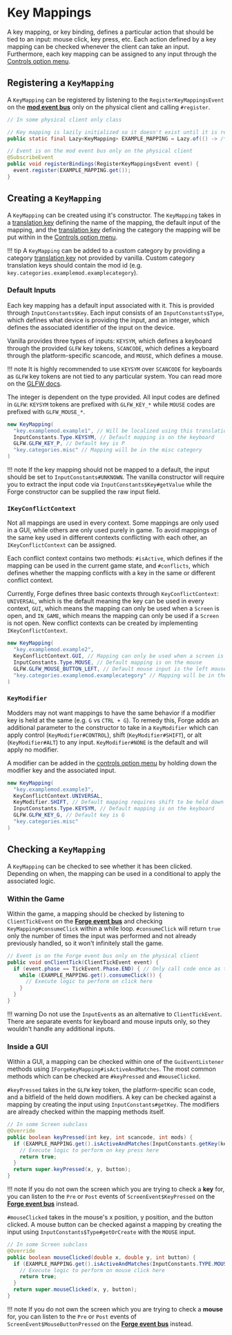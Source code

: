 # Key Mappings

A key mapping, or key binding, defines a particular action that should be tied to an input: mouse click, key press, etc. Each action defined by a key mapping can be checked whenever the client can take an input. Furthermore, each key mapping can be assigned to any input through the [Controls option menu][controls].

## Registering a `KeyMapping`

A `KeyMapping` can be registered by listening to the `RegisterKeyMappingsEvent` on the [**mod event bus**][modbus] only on the physical client and calling `#register`.

```java
// In some physical client only class

// Key mapping is lazily initialized so it doesn't exist until it is registered
public static final Lazy<KeyMapping> EXAMPLE_MAPPING = Lazy.of(() -> /*...*/);

// Event is on the mod event bus only on the physical client
@SubscribeEvent
public void registerBindings(RegisterKeyMappingsEvent event) {
  event.register(EXAMPLE_MAPPING.get());
}
```

## Creating a `KeyMapping`

A `KeyMapping` can be created using it's constructor. The `KeyMapping` takes in a [translation key][tk] defining the name of the mapping, the default input of the mapping, and the [translation key][tk] defining the category the mapping will be put within in the [Controls option menu][controls].

!!! tip
    A `KeyMapping` can be added to a custom category by providing a category [translation key][tk] not provided by vanilla. Custom category translation keys should contain the mod id (e.g. `key.categories.examplemod.examplecategory`).

### Default Inputs

Each key mapping has a default input associated with it. This is provided through `InputConstants$Key`. Each input consists of an `InputConstants$Type`, which defines what device is providing the input, and an integer, which defines the associated identifier of the input on the device.

Vanilla provides three types of inputs: `KEYSYM`, which defines a keyboard through the provided `GLFW` key tokens, `SCANCODE`, which defines a keyboard through the platform-specific scancode, and `MOUSE`, which defines a mouse.

!!! note
    It is highly recommended to use `KEYSYM` over `SCANCODE` for keyboards as `GLFW` key tokens are not tied to any particular system. You can read more on the [GLFW docs][keyinput].

The integer is dependent on the type provided. All input codes are defined in `GLFW`: `KEYSYM` tokens are prefixed with `GLFW_KEY_*` while `MOUSE` codes are prefixed with `GLFW_MOUSE_*`.

```java
new KeyMapping(
  "key.examplemod.example1", // Will be localized using this translation key
  InputConstants.Type.KEYSYM, // Default mapping is on the keyboard
  GLFW.GLFW_KEY_P, // Default key is P
  "key.categories.misc" // Mapping will be in the misc category
)
```

!!! note
    If the key mapping should not be mapped to a default, the input should be set to `InputConstants#UNKNOWN`. The vanilla constructor will require you to extract the input code via `InputConstants$Key#getValue` while the Forge constructor can be supplied the raw input field.

### `IKeyConflictContext`

Not all mappings are used in every context. Some mappings are only used in a GUI, while others are only used purely in game. To avoid mappings of the same key used in different contexts conflicting with each other, an `IKeyConflictContext` can be assigned.

Each conflict context contains two methods: `#isActive`, which defines if the mapping can be used in the current game state, and `#conflicts`, which defines whether the mapping conflicts with a key in the same or different conflict context.

Currently, Forge defines three basic contexts through `KeyConflictContext`: `UNIVERSAL`, which is the default meaning the key can be used in every context, `GUI`, which means the mapping can only be used when a `Screen` is open, and `IN_GAME`, which means the mapping can only be used if a `Screen` is not open. New conflict contexts can be created by implementing `IKeyConflictContext`.

```java
new KeyMapping(
  "key.examplemod.example2",
  KeyConflictContext.GUI, // Mapping can only be used when a screen is open
  InputConstants.Type.MOUSE, // Default mapping is on the mouse
  GLFW.GLFW_MOUSE_BUTTON_LEFT, // Default mouse input is the left mouse button
  "key.categories.examplemod.examplecategory" // Mapping will be in the new example category
)
```

### `KeyModifier`

Modders may not want mappings to have the same behavior if a modifier key is held at the same (e.g. `G` vs `CTRL + G`). To remedy this, Forge adds an additional parameter to the constructor to take in a `KeyModifier` which can apply control (`KeyModifier#CONTROL`), shift (`KeyModifier#SHIFT`), or alt (`KeyModifier#ALT`) to any input. `KeyModifier#NONE` is the default and will apply no modifier.

A modifier can be added in the [controls option menu][controls] by holding down the modifier key and the associated input.

```java
new KeyMapping(
  "key.examplemod.example3",
  KeyConflictContext.UNIVERSAL,
  KeyModifier.SHIFT, // Default mapping requires shift to be held down
  InputConstants.Type.KEYSYM, // Default mapping is on the keyboard
  GLFW.GLFW_KEY_G, // Default key is G
  "key.categories.misc"
)
```

## Checking a `KeyMapping`

A `KeyMapping` can be checked to see whether it has been clicked. Depending on when, the mapping can be used in a conditional to apply the associated logic.

### Within the Game

Within the game, a mapping should be checked by listening to `ClientTickEvent` on the [**Forge event bus**][forgebus] and checking `KeyMapping#consumeClick` within a while loop. `#consumeClick` will return `true` only the number of times the input was performed and not already previously handled, so it won't infinitely stall the game.

```java
// Event is on the Forge event bus only on the physical client
public void onClientTick(ClientTickEvent event) {
  if (event.phase == TickEvent.Phase.END) { // Only call code once as the tick event is called twice every tick
    while (EXAMPLE_MAPPING.get().consumeClick()) {
      // Execute logic to perform on click here
    }
  }
}
```

!!! warning
    Do not use the `InputEvent`s as an alternative to `ClientTickEvent`. There are separate events for keyboard and mouse inputs only, so they wouldn't handle any additional inputs.

### Inside a GUI

Within a GUI, a mapping can be checked within one of the `GuiEventListener` methods using `IForgeKeyMapping#isActiveAndMatches`. The most common methods which can be checked are `#keyPressed` and `#mouseClicked`. 

`#keyPressed` takes in the `GLFW` key token, the platform-specific scan code, and a bitfield of the held down modifiers. A key can be checked against a mapping by creating the input using `InputConstants#getKey`. The modifiers are already checked within the mapping methods itself.

```java
// In some Screen subclass
@Override
public boolean keyPressed(int key, int scancode, int mods) {
  if (EXAMPLE_MAPPING.get().isActiveAndMatches(InputConstants.getKey(key, scancode))) {
    // Execute logic to perform on key press here
    return true;
  }
  return super.keyPressed(x, y, button);
} 
```

!!! note
    If you do not own the screen which you are trying to check a **key** for, you can listen to the `Pre` or `Post` events of `ScreenEvent$KeyPressed` on the [**Forge event bus**][forgebus] instead.

`#mouseClicked` takes in the mouse's x position, y position, and the button clicked. A mouse button can be checked against a mapping by creating the input using `InputConstants$Type#getOrCreate` with the `MOUSE` input.

```java
// In some Screen subclass
@Override
public boolean mouseClicked(double x, double y, int button) {
  if (EXAMPLE_MAPPING.get().isActiveAndMatches(InputConstants.TYPE.MOUSE.getOrCreate(button))) {
    // Execute logic to perform on mouse click here
    return true;
  }
  return super.mouseClicked(x, y, button);
} 
```

!!! note
    If you do not own the screen which you are trying to check a **mouse** for, you can listen to the `Pre` or `Post` events of `ScreenEvent$MouseButtonPressed` on the [**Forge event bus**][forgebus] instead.

[modbus]: ../concepts/events.md#mod-event-bus
[controls]: https://minecraft.fandom.com/wiki/Options#Controls
[tk]: ../concepts/internationalization.md#translatablecontents
[keyinput]: https://www.glfw.org/docs/3.3/input_guide.html#input_key
[forgebus]: ../concepts/events.md#creating-an-event-handler
